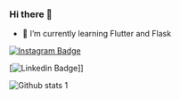 ### Hi there 👋

<!--
**osmankrblt/osmankrblt** is a ✨ _special_ ✨ repository because its `README.md` (this file) appears on your GitHub profile.

Here are some ideas to get you started:

- 🔭 I’m currently working on ... -->
- 🌱 I’m currently learning Flutter and Flask 
<!--
- 👯 I’m looking to collaborate on ...
- 🤔 I’m looking for help with ...
- 💬 Ask me about ...
- 📫 How to reach me: ...
- 😄 Pronouns: ...
- ⚡ Fun fact: ...
-->


[![Instagram Badge](https://img.shields.io/badge/-Instagram-C13584?style=flat-quare&labelColor=C13584&logo=instagram&logoColor=white&link=link)]([link](https://www.instagram.com/h.osmankarabulut/)) 

[![Linkedin Badge](https://img.shields.io/badge/-Linkedin-C13584?style=flat-quare&labelColor=C13584&logo=linkedin&logoColor=white&link=https://www.linkedin.com/in/hosmankarabulut/)]]


![Github stats 1](https://github-readme-stats.vercel.app/api?username=osmankrblt&show_icons=true&theme=gradient) 

